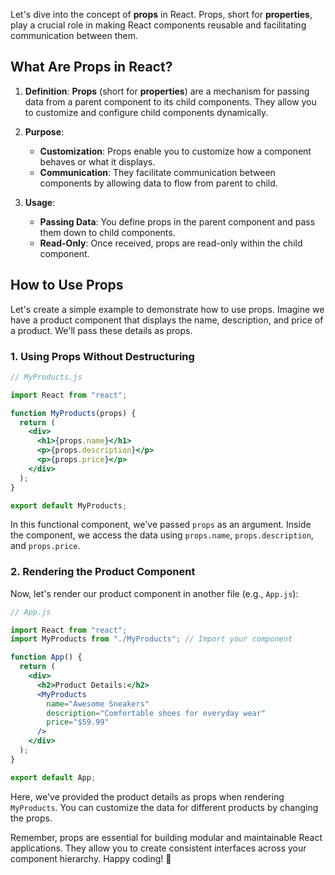 Let's dive into the concept of **props** in React. Props, short for **properties**, play a crucial role in making React components reusable and facilitating communication between them.

## What Are Props in React?

1. **Definition**: **Props** (short for **properties**) are a mechanism for passing data from a parent component to its child components. They allow you to customize and configure child components dynamically.

2. **Purpose**:
    - **Customization**: Props enable you to customize how a component behaves or what it displays.
    - **Communication**: They facilitate communication between components by allowing data to flow from parent to child.

3. **Usage**:
    - **Passing Data**: You define props in the parent component and pass them down to child components.
    - **Read-Only**: Once received, props are read-only within the child component.


## How to Use Props

Let's create a simple example to demonstrate how to use props. Imagine we have a product component that displays the name, description, and price of a product. We'll pass these details as props.

### 1. Using Props Without Destructuring

```jsx
// MyProducts.js

import React from "react";

function MyProducts(props) {
  return (
    <div>
      <h1>{props.name}</h1>
      <p>{props.description}</p>
      <p>{props.price}</p>
    </div>
  );
}

export default MyProducts;
```

In this functional component, we've passed `props` as an argument. Inside the component, we access the data using `props.name`, `props.description`, and `props.price`.

### 2. Rendering the Product Component

Now, let's render our product component in another file (e.g., `App.js`):

```jsx
// App.js

import React from "react";
import MyProducts from "./MyProducts"; // Import your component

function App() {
  return (
    <div>
      <h2>Product Details:</h2>
      <MyProducts
        name="Awesome Sneakers"
        description="Comfortable shoes for everyday wear"
        price="$59.99"
      />
    </div>
  );
}

export default App;
```

Here, we've provided the product details as props when rendering `MyProducts`. You can customize the data for different products by changing the props.

Remember, props are essential for building modular and maintainable React applications. They allow you to create consistent interfaces across your component hierarchy. Happy coding! 🚀



